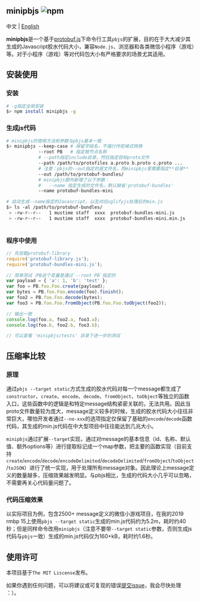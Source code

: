 ## minipbjs ![npm](https://img.shields.io/npm/v/minipbjs?color=0c0&style=flat-square)

中文 | [English](https://github.com/mustime/minipbjs/blob/main/README.md)

**minipbjs**是一个基于[protobuf.js](https://github.com/protobufjs/protobuf.js)下命令行工具`pbjs`的扩展，目的在于大大减少其生成的Javascript胶水代码大小，兼容`Node.js`、浏览器和各类微信小程序（游戏）等。对于小程序（游戏）等对代码包大小有严格要求的场景尤其适用。

## 安装使用

### 安装

```bash
# -g指定全局安装
$> npm install minipbjs -g
```

### 生成js代码

```bash
# minipbjs的使用方法和参数与pbjs基本一致
$> minipbjs --keep-case # 保留字段名，不强行作驼峰式转换
            --root PB   # 指定根节点名称
            # --path指定include目录，然后指定目标proto文件
            --path /path/to/protofiles a.proto b.proto c.proto ...
            # 注意：pbjs的--out指定的是文件名，而minipbjs里需要指定**目录**
            --out /path/to/protobuf-bundles/
            # minipbjs额外新增了以下参数：
            #   --name 指定生成的文件名，默认缺省'protobuf-bundles'
            --name protobuf-bundles-mini

# 自动生成--name指定的Javascript，以及对应uglifyjs处理后的min.js
$> ls -al /path/to/protobuf-bundles/
 > -rw-r--r--   1 mustime staff  xxxx  protobuf-bundles-mini.js
 > -rw-r--r--   1 mustime staff  xxxx  protobuf-bundles-mini.min.js
 
```

### 程序中使用

```javascript
// 先加载protobuf-library
require('protobuf-library.js');
require('protobuf-bundles-mini.js');

// 简单测试（PB这个变量是通过`--root PB`指定的
var payload = { 'a': 1, 'b': 'test' };
var foo = PB.foo.Foo.create(payload);
var bytes = PB.foo.Foo.encode(foo).finish();
var foo2 = PB.foo.Foo.decode(bytes);
var foo3 = PB.foo.Foo.fromObject(PB.foo.Foo.toObject(foo2));

// 输出一致
console.log(foo.a, foo2.a, foo3.a);
console.log(foo.b, foo2.b, foo3.b);

// 可以查看 'minipbjs/tests' 目录下进一步的测试
```


## 压缩率比较

### 原理

通过`pbjs --target static`方式生成的胶水代码对每一个message都生成了`constructor`、`create`、`encode`、`decode`、`fromObject`、`toObject`等独立的函数入口，这些函数中的逻辑是和特定message结构紧密关联的，无法共用。因此当proto文件数量较为庞大，message定义较多的时候，生成的胶水代码大小往往非常巨大，哪怕开发者通过`--no-xxx`的选项指定仅保留了基础的`encode`/`decode`函数代码，其生成的min.js代码在中大型项目中往往能达到几兆大小。

`minipbjs`通过扩展`--target`实现，通过对message的基本信息（id、名称、默认值、额外options等）进行提取标记成一个map参数，把主要的函数实现（目前支持`create`/`encode`/`decode`/`encodeDelimited`/`decodeDelimited`/`fromObject`/`toObject`/`toJSON`）进行了统一实现，用于处理所有message对象。因此理论上message定义的数量越多，压缩效果越发明显。与pbjs相比，生成的代码大小几乎可以忽略，不需要再关心代码量问题了。

### 代码压缩效果

以实际项目为例，包含2500+ message定义的微信小游戏项目，在我的2019 rmbp 15上使用`pbjs --target static`生成的min.js代码约为5.2m，耗时约40秒；但是同样命令改用`minipbjs`（注意不要带`--target static`参数，否则生成js代码与`pbjs`一致）生成的min.js代码仅为160+kB，耗时约1.6秒。

## 使用许可

本项目基于`The MIT Liscense`发布。

如果你遇到任何问题，可以将建议或可复现的错误[提交issue](https://github.com/mustime/minipbjs/issues)，我会尽快处理 ：）。

